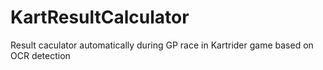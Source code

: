 # KartResultCalculator
Result caculator automatically during GP race in Kartrider game based on OCR detection
